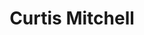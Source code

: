 ---
name: Curtis Mitchell
title: Curtis Mitchell
permalink: /team/curtis-mitchell/
image_id: attzMv5LoQkfN8oSs
image_path: /assets/img/import/bio/curtis-mitchell/curtis-mitchell.jpg
job_title: Emerging Technology Fellow
blurb: <p>Curtis Mitchell (he/him) is excited to be an Emerging Technology Fellow on the xD team. His career has gone through several transitions, including being a data analyst at an energy consulting firm before working at several data analysis and machine learning startups as a software engineer. Before joining xD, he worked with multiple teams at NASA’s Ames Research Center on a research platform to integrate drones and air taxis into the air traffic control system.</p>

---